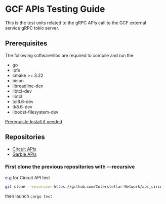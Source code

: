 # GCF APIs Testing Guide

This is the test units related to the gRPC APIs call to the GCF external service gRPC tokio server.


## Prerequisites

The following software/libs are required to compile and run the 
- go
- ipfs
- cmake >= 3.22
- bison
- libreadline-dev
- libtcl-dev
- libtcl
- tcl8.6-dev
- tk8.6-dev
- liboost-filesystem-dev

 [Prerequiste Install if needed](./prerequiste_update.md)

## Repositories

- [Circuit APIs](https://github.com/Interstellar-Network/api_circuits)
- [Garble APIs](https://github.com/Interstellar-Network/api_garble)

### First clone the previous repositories with --recursive

e.g for Circuit API test
```sh
git clone --recursive https://github.com/Interstellar-Network/api_circuits/tree/main/tests
```
then launch `cargo test`








